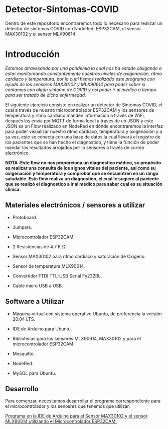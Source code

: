 # Detector-Sintomas-COVID
Dentro de este repositorio encontraremos todo lo necesario para realizar un detector de síntomas COVID con NodeRed, ESP32CAM, el sensor MAX30102 y el sensor MLX90614

# Introducción

*Estamos atravesando por una pandemia la cual nos ha estado obligando a estar monitoreando constantemente nuestros niveles de oxigenación, ritmo cardiaco y temperatura, por lo cual hemos realizado este programa con ayuda de los sensores MAX30102 y  MLX90614 para poder  saber si contamos con algún síntoma de COVID y así poder ir al médico a tiempo para ser tratado de dicha enfermedad.*

El siguiente ejercicio consiste en realizar un detector de Sintomas COVID, el cual a través de nuestro microcontrolador ESP32CAM y los sensores de temperatura y ritmo cardíaco manden información a través de WiFi, después los envia por MQTT de forma local a través de un JSON y este JSON es un Flow realizado en NodeRed en dónde encontraremos la interfaz para poder visualizar nuestro ritmo cardiaco, temperatura y oxigenación y a su vez, este se conecta con una base de datos la cual llevará el registro de los pacientes que se han hecho el diagnostico, y tiene la función de poder mandar los resultados arrojados por lo sensores a través de correo electrónico.

**NOTA :Este flow no nos proporciona  un diagnostico médico, su propósito es realizar una consulta de los signos vitales del paciente, así como su oxigenación y temperatura y comprobar que se encuentren en un rango saludable. Este flow realiza un diagnostico, el cual le sugiere  al paciente que se realizó el diagnostico a ir al médico para saber cual es su situación clinica.**

	
## Materiales electrónicos / sensores a utilizar
- Protoboard.

- Jumpers.

- Microcontrolador ESP32CAM.

- 2 Resistencias de 4.7 K Ω.

- Sensor MAX30102 para ritmo cardíaco y saturación de Oxígeno.

- Sensor de temperatura MLX90614.

- Convertidor FTDI TTL-USB Serial Fy232RL.

- Cable micro USB a USB.

## Software a Utilizar
- Máquina virtual con sistema operativo Ubuntu, de preferencia la versión 20.04 LTS.
 
- IDE de Arduino para Ubuntu.
 
- Bibliotecas para los sensores MLX90614, MAX30102 y para el microcontrolador ESP32CAM.
 
- Mosquitto.
 
- NodeRed.

- MySQL para Ubuntu.

## Desarrollo 
Para comenzar, necesitamos desarrollar el programa correspondiente para el microcontrolador y los senosres que tenemos que utilizar.

  [Programa en la IDE de Arduino para el Sensor MAX30102 y el sensor MLX90614 utilizando el Microcontrolador ESP32CAM.](https://github.com/MiguelPM01/Detector-Sintomas-COVID/blob/main/ESP32CAM-MQTT-MLX90614-MAX30102-JSON/ESP32CAM-MQTT-MLX90614-MAX30102/ESP32CAM-MQTT-MLX90614-MAX30102.ino)
